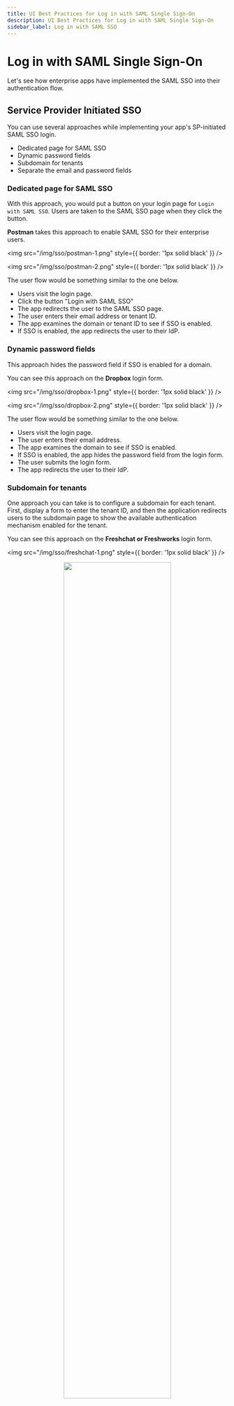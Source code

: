 ```yaml
---
title: UI Best Practices for Log in with SAML Single Sign-On
description: UI Best Practices for Log in with SAML Single Sign-On
sidebar_label: Log in with SAML SSO
---
```


# Log in with SAML Single Sign-On

Let's see how enterprise apps have implemented the SAML SSO into their authentication flow.

## Service Provider Initiated SSO

You can use several approaches while implementing your app's SP-initiated SAML SSO login.

- Dedicated page for SAML SSO
- Dynamic password fields
- Subdomain for tenants
- Separate the email and password fields

### Dedicated page for SAML SSO

With this approach, you would put a button on your login page for `Login with SAML SSO`. Users are taken to the SAML SSO page when they click the button.

**Postman** takes this approach to enable SAML SSO for their enterprise users.

<img src="/img/sso/postman-1.png" style={{ border: '1px solid black' }} />

<img src="/img/sso/postman-2.png" style={{ border: '1px solid black' }} />

The user flow would be something similar to the one below.

- Users visit the login page.
- Click the button "Login with SAML SSO"
- The app redirects the user to the SAML SSO page.
- The user enters their email address or tenant ID.
- The app examines the domain or tenant ID to see if SSO is enabled.
- If SSO is enabled, the app redirects the user to their IdP.

### Dynamic password fields

This approach hides the password field if SSO is enabled for a domain.

You can see this approach on the **Dropbox** login form.

<img src="/img/sso/dropbox-1.png" style={{ border: '1px solid black' }} />

<img src="/img/sso/dropbox-2.png" style={{ border: '1px solid black' }} />

The user flow would be something similar to the one below.

- Users visit the login page.
- The user enters their email address.
- The app examines the domain to see if SSO is enabled.
- If SSO is enabled, the app hides the password field from the login form.
- The user submits the login form.
- The app redirects the user to their IdP.

### Subdomain for tenants

One approach you can take is to configure a subdomain for each tenant. First, display a form to enter the tenant ID, and then the application redirects users to the subdomain page to show the available authentication mechanism enabled for the tenant.

You can see this approach on the **Freshchat or Freshworks** login form.

<img src="/img/sso/freshchat-1.png" style={{ border: '1px solid black' }} />

<p align="center">
  <img
    src="/img/sso/freshchat-2.png"
    width="70%"
    style={{ border: '1px solid black' }}
  />
</p>

The user flow would be something similar to the one below.

- Users visit the login page.
- The user enters their tenant name.
- The app examines the tenant's existence and redirects the user to the tenant's subdomain page.
- The subdomain page display a login form with the authentication mechanisms enabled for the tenant.
- If SSO is enabled, the user can choose "Login with SAML SSO".

### Separate the email and password fields

This approach splits the login process into multiple stages. First, the login form displays an email field without a password field. Next, a user enters their email address, and the application checks to see which authentication mechanism is enabled for the current user.

**Box** uses this approach for its authentication flow.

<img src="/img/sso/box-1.png" style={{ border: '1px solid black' }} />

The user flow would be something similar to the one below.

- Users visit the login page.
- The user enters their email address and submit the login form.
- The app examines the email address to see if SSO is enabled.
- If SSO is enabled, the app redirects the users to their IdP instead of taking them to a password flow.
